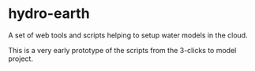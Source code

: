 # hydro-earth
A set of web tools and scripts helping to setup water models in the cloud.

This is a very early prototype of the scripts from the 3-clicks to model project.



